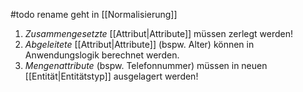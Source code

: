 #todo rename
geht in [[Normalisierung]]

1. _Zusammengesetzte_ [[Attribut|Attribute]] müssen zerlegt werden!
2. _Abgeleitete_ [[Attribut|Attribute]] (bspw. Alter) können in Anwendungslogik berechnet werden.
3. _Mengenattribute_ (bspw. Telefonnummer) müssen in neuen [[Entität|Entitätstyp]] ausgelagert werden!